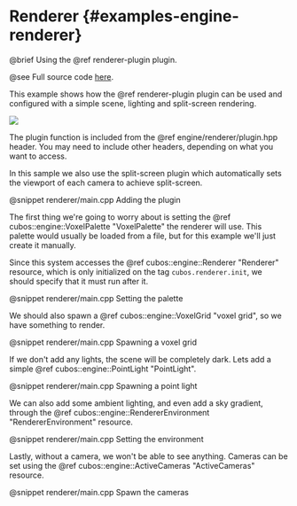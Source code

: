 # Renderer {#examples-engine-renderer}

@brief Using the @ref renderer-plugin plugin.

@see Full source code [here](https://github.com/GameDevTecnico/cubos/tree/main/engine/samples/renderer).

This example shows how the @ref renderer-plugin plugin can be used and
configured with a simple scene, lighting and split-screen rendering.

![](renderer/output.png)

The plugin function is included from the @ref engine/renderer/plugin.hpp header.
You may need to include other headers, depending on what you want to access.

In this sample we also use the split-screen plugin which automatically sets the viewport of each camera to achieve split-screen.

@snippet renderer/main.cpp Adding the plugin

The first thing we're going to worry about is setting the
@ref cubos::engine::VoxelPalette "VoxelPalette" the renderer will use. This palette
would usually be loaded from a file, but for this example we'll just create it
manually.

Since this system accesses the @ref cubos::engine::Renderer "Renderer" resource, which is only
initialized on the tag `cubos.renderer.init`, we should specify that it must run after it.

@snippet renderer/main.cpp Setting the palette

We should also spawn a @ref cubos::engine::VoxelGrid "voxel grid", so we have
something to render.

@snippet renderer/main.cpp Spawning a voxel grid

If we don't add any lights, the scene will be completely dark. Lets add a
simple @ref cubos::engine::PointLight "PointLight".

@snippet renderer/main.cpp Spawning a point light

We can also add some ambient lighting, and even add a sky gradient, through the
@ref cubos::engine::RendererEnvironment "RendererEnvironment" resource.

@snippet renderer/main.cpp Setting the environment

Lastly, without a camera, we won't be able to see anything. Cameras can be set
using the @ref cubos::engine::ActiveCameras "ActiveCameras" resource.

@snippet renderer/main.cpp Spawn the cameras
